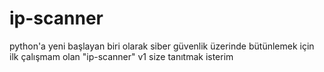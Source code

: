 # ip-scanner
python'a yeni başlayan biri olarak siber güvenlik üzerinde bütünlemek için ilk çalışmam olan "ip-scanner" v1 size tanıtmak isterim 
